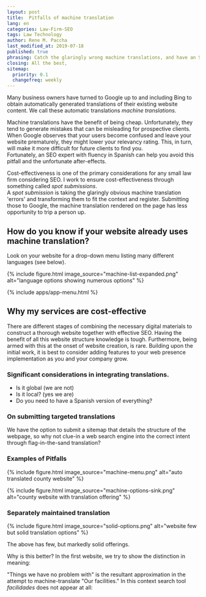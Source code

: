 ```yaml
---
layout: post
title:  Pitfalls of machine translation
lang: en
categories: Law-Firm-SEO
tags: Law Technology
author: Rene M. Paccha
last_modified_at: 2019-07-18
published: true
phrasing: Catch the glaringly wrong machine translations, and have an SEO (as translator) submit those to relevant search engines.
closing: All the best,
sitemap:
  priority: 0.1
  changefreq: weekly
---
```


Many business owners have turned to Google up to and including Bing to obtain automatically generated translations of their existing website content. We call these automatic translations _machine translations_.

Machine translations have the benefit of being cheap. Unfortunately, they tend to generate mistakes that can be misleading for prospective clients. When Google observes that your users become confused and leave your website prematurely, they might lower your relevancy rating.
This, in turn, will make it more difficult for future clients to find you.  
Fortunately, an SEO expert with fluency in Spanish can help you avoid this pitfall and the unfortunate after-effects.

Cost-effectiveness is one of the primary considerations for any small law firm considering SEO.
I work to ensure cost-effectiveness through something called _spot submissions_.  
A _spot submission_ is taking the glaringly obvious machine translation 'errors' and transforming them to fit the context and register.  Submitting those to Google, the machine translation rendered on the page has less opportunity to trip a person up.

## How do you know if your website already uses machine translation?

Look on your website for a drop-down menu listing many different languages (see below).

{% include figure.html image_source="machine-list-expanded.png" alt="language options showing numerous options" %}

{% include apps/app-menu.html %}

## Why my services are cost-effective

There are different stages of combining the necessary digital materials to construct a thorough website together with effective SEO. Having the benefit of all this website structure knowledge is tough.  Furthermore, being armed with this at the onset of website creation, is rare. Building upon the initial work, it is best to consider adding features to your web presence implementation as you and your company grow.

### Significant considerations in integrating translations.

- Is it global (we are not)
- Is it local? (yes we are)
- Do you need to have a Spanish version of everything?

### On submitting targeted translations

We have the option to submit a sitemap that details the structure of the webpage, so why not clue-in a web search engine into the correct intent through flag-in-the-sand translation?

### Examples of Pitfalls

{% include figure.html image_source="machine-menu.png" alt="auto translated county website" %}   

{% include figure.html image_source="machine-options-sink.png" alt="county website with translation offering" %}


### Separately maintained translation

{% include figure.html image_source="solid-options.png" alt="website few but solid translation options" %}

The above has few, but markedly solid offerings.  

Why is this better?  In the first website, we try to show the distinction in meaning:

"Things we have no problem with" is the resultant approximation in the attempt to machine-translate "Our facilities."
In this context search tool *facilidades* does not appear at all:
